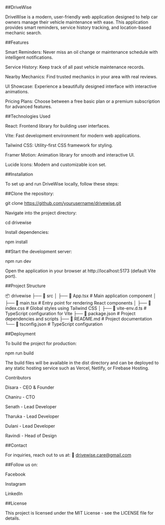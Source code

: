 ##DriveWise

DriveWise is a modern, user-friendly web application designed to help car owners manage their vehicle maintenance with ease. This application provides smart reminders, service history tracking, and location-based mechanic search.

##Features

Smart Reminders: Never miss an oil change or maintenance schedule with intelligent notifications.

Service History: Keep track of all past vehicle maintenance records.

Nearby Mechanics: Find trusted mechanics in your area with real reviews.

UI Showcase: Experience a beautifully designed interface with interactive animations.

Pricing Plans: Choose between a free basic plan or a premium subscription for advanced features.

##Technologies Used

React: Frontend library for building user interfaces.

Vite: Fast development environment for modern web applications.

Tailwind CSS: Utility-first CSS framework for styling.

Framer Motion: Animation library for smooth and interactive UI.

Lucide Icons: Modern and customizable icon set.

##Installation

To set up and run DriveWise locally, follow these steps:

##Clone the repository:

git clone https://github.com/yourusername/drivewise.git

Navigate into the project directory:

cd drivewise

Install dependencies:

npm install

##Start the development server:

npm run dev

Open the application in your browser at http://localhost:5173 (default Vite port).

##Project Structure

📦 drivewise
├── 📂 src
│   ├── 📄 App.tsx         # Main application component
│   ├── 📄 main.tsx        # Entry point for rendering React components
│   ├── 📄 index.css       # Global styles using Tailwind CSS
│   ├── 📄 vite-env.d.ts   # TypeScript configuration for Vite
├── 📄 package.json       # Project dependencies and scripts
├── 📄 README.md          # Project documentation
└── 📄 tsconfig.json      # TypeScript configuration

##Deployment

To build the project for production:

npm run build

The build files will be available in the dist directory and can be deployed to any static hosting service such as Vercel, Netlify, or Firebase Hosting.

Contributors

Disara - CEO & Founder

Chaniru - CTO

Senath - Lead Developer

Tharuka - Lead Developer

Dulani - Lead Developer

Ravindi - Head of Design

##Contact

For inquiries, reach out to us at:
📧 drivewise.care@gmail.com

##Follow us on:

Facebook

Instagram

LinkedIn

##License

This project is licensed under the MIT License - see the LICENSE file for details.

